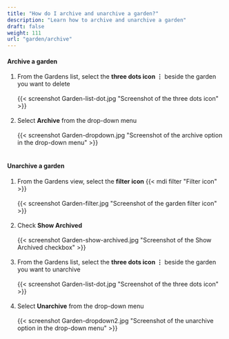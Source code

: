 ```yaml
---
title: "How do I archive and unarchive a garden?"
description: "Learn how to archive and unarchive a garden"
draft: false
weight: 111
url: "garden/archive"
---
```


#### Archive a garden
1. From the Gardens list, select the **three dots icon ⋮** beside the garden you want to delete<br /><br />
{{< screenshot Garden-list-dot.jpg "Screenshot of the three dots icon" >}}<br /><br />
2. Select **Archive** from the drop-down menu<br /><br />
{{< screenshot Garden-dropdown.jpg "Screenshot of the archive option in the drop-down menu" >}}<br /><br />

#### Unarchive a garden
1. From the Gardens view, select the **filter icon** {{< mdi filter "Filter icon" >}}<br /><br />
{{< screenshot Garden-filter.jpg "Screenshot of the garden filter icon" >}}<br /><br />
2. Check **Show Archived**<br /><br />
{{< screenshot Garden-show-archived.jpg "Screenshot of the Show Archived checkbox" >}}<br /><br />
3. From the Gardens list, select the **three dots icon ⋮** beside the garden you want to unarchive<br /><br />
{{< screenshot Garden-list-dot.jpg "Screenshot of the three dots icon" >}}<br /><br />
4. Select **Unarchive** from the drop-down menu<br /><br />
{{< screenshot Garden-dropdown2.jpg "Screenshot of the unarchive option in the drop-down menu" >}}<br /><br />

